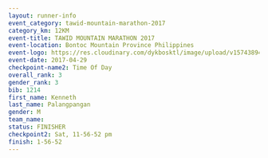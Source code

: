 ```yaml
---
layout: runner-info 
event_category: tawid-mountain-marathon-2017 
category_km: 12KM 
event-title: TAWID MOUNTAIN MARATHON 2017 
event-location: Bontoc Mountain Province Philippines 
event-logo: https://res.cloudinary.com/dykbosktl/image/upload/v1574389445/Logo/tawid_logo_2017_facfcf.png 
event-date: 2017-04-29 
checkpoint-name2: Time Of Day 
overall_rank: 3
gender_rank: 3
bib: 1214
first_name: Kenneth
last_name: Palangpangan
gender: M
team_name: 
status: FINISHER
checkpoint2: Sat, 11-56-52 pm
finish: 1-56-52
---
```

